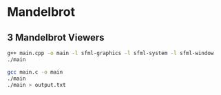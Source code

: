 # Mandelbrot
## 3 Mandelbrot Viewers

```bash
g++ main.cpp -o main -l sfml-graphics -l sfml-system -l sfml-window
./main

gcc main.c -o main
./main
./main > output.txt
